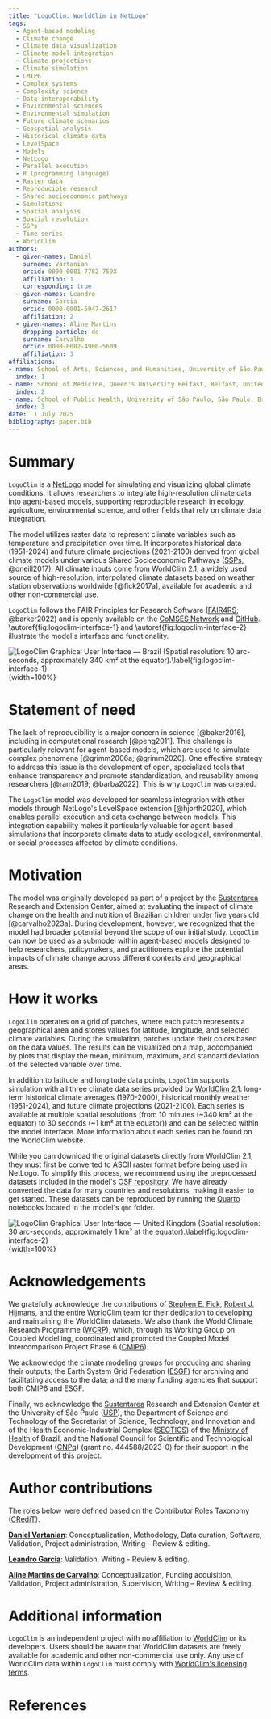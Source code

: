 ```yaml
---
title: "LogoClim: WorldClim in NetLogo"
tags:
  - Agent-based modeling
  - Climate change
  - Climate data visualization
  - Climate model integration
  - Climate projections
  - Climate simulation
  - CMIP6
  - Complex systems
  - Complexity science
  - Data interoperability
  - Environmental sciences
  - Environmental simulation
  - Future climate scenarios
  - Geospatial analysis
  - Historical climate data
  - LevelSpace
  - Models
  - NetLogo
  - Parallel execution
  - R (programming language)
  - Raster data
  - Reproducible research
  - Shared socioeconomic pathways
  - Simulations
  - Spatial analysis
  - Spatial resolution
  - SSPs
  - Time series
  - WorldClim
authors:
  - given-names: Daniel
    surname: Vartanian
    orcid: 0000-0001-7782-759X
    affiliation: 1
    corresponding: true
  - given-names: Leandro
    surname: Garcia
    orcid: 0000-0001-5947-2617
    affiliation: 2
  - given-names: Aline Martins
    dropping-particle: de
    surname: Carvalho
    orcid: 0000-0002-4900-5609
    affiliation: 3
affiliations:
- name: School of Arts, Sciences, and Humanities, University of São Paulo, São Paulo, Brazil
  index: 1
- name: School of Medicine, Queen's University Belfast, Belfast, United Kingdom
  index: 2
- name: School of Public Health, University of São Paulo, São Paulo, Brazil
  index: 3
date:  1 July 2025
bibliography: paper.bib
---
```


<!-- %:::% paper begin %:::% -->
# Summary

`LogoClim` is a [NetLogo](https://ccl.northwestern.edu/netlogo/) model for simulating and visualizing global climate conditions. It allows researchers to integrate high-resolution climate data into agent-based models, supporting reproducible research in ecology, agriculture, environmental science, and other fields that rely on climate data integration.

The model utilizes raster data to represent climate variables such as temperature and precipitation over time. It incorporates historical data (1951-2024) and future climate projections (2021-2100) derived from global climate models under various Shared Socioeconomic Pathways ([SSPs](https://climatedata.ca/resource/understanding-shared-socio-economic-pathways-ssps/), @oneill2017). All climate inputs come from [WorldClim 2.1](https://worldclim.org/), a widely used source of high-resolution, interpolated climate datasets based on weather station observations worldwide [@fick2017a], available for academic and other non-commercial use.

`LogoClim` follows the FAIR Principles for Research Software ([FAIR4RS](https://fair-software.eu/); @barker2022) and is openly available on the [CoMSES Network](https://www.comses.net/) and [GitHub](https://github.com/sustentarea/logoclim). \autoref{fig:logoclim-interface-1} and \autoref{fig:logoclim-interface-2} illustrate the model's interface and functionality.

![LogoClim Graphical User Interface — Brazil (Spatial resolution: 10 arc-seconds, approximately 340 km² at the equator).\label{fig:logoclim-interface-1}](images/logoclim-interface-bra-10m-hmwd.png){width=100%}

# Statement of need

The lack of reproducibility is a major concern in science [@baker2016], including in computational research [@peng2011]. This challenge is particularly relevant for agent-based models, which are used to simulate complex phenomena [@grimm2006a; @grimm2020]. One effective strategy to address this issue is the development of open, specialized tools that enhance transparency and promote standardization, and reusability among researchers [@ram2019; @barba2022]. This is why `LogoClim` was created.

The `LogoClim` model was developed for seamless integration with other models through NetLogo's LevelSpace extension [@hjorth2020], which enables parallel execution and data exchange between models. This integration capability makes it particularly valuable for agent-based simulations that incorporate climate data to study ecological, environmental, or social processes affected by climate conditions.

# Motivation

The model was originally developed as part of a project by the [Sustentarea](https://www.fsp.usp.br/sustentarea/) Research and Extension Center, aimed at evaluating the impact of climate change on the health and nutrition of Brazilian children under five years old [@carvalho2023a]. During development, however, we recognized that the model had broader potential beyond the scope of our initial study. `LogoClim` can now be used as a submodel within agent-based models designed to help researchers, policymakers, and practitioners explore the potential impacts of climate change across different contexts and geographical areas.

# How it works

`LogoClim` operates on a grid of patches, where each patch represents a geographical area and stores values for latitude, longitude, and selected climate variables. During the simulation, patches update their colors based on the data values. The results can be visualized on a map, accompanied by plots that display the mean, minimum, maximum, and standard deviation of the selected variable over time.

In addition to latitude and longitude data points, `LogoClim` supports simulation with all three climate data series provided by [WorldClim 2.1](https://worldclim.org/): long-term historical climate averages (1970-2000), historical monthly weather (1951-2024), and future climate projections (2021-2100). Each series is available at multiple spatial resolutions (from 10 minutes (~340 km² at the equator) to 30 seconds (~1 km² at the equator)) and can be selected within the model interface. More information about each series can be found on the WorldClim website.

While you can download the original datasets directly from WorldClim 2.1, they must first be converted to ASCII raster format before being used in NetLogo. To simplify this process, we recommend using the preprocessed datasets included in the model's [OSF repository](https://doi.org/10.17605/OSF.IO/RE95Z). We have already converted the data for many countries and resolutions, making it easier to get started. These datasets can be reproduced by running the [Quarto](https://quarto.org/) notebooks located in the model's `qmd` folder.

![LogoClim Graphical User Interface — United Kingdom (Spatial resolution: 30 arc-seconds, approximately 1 km² at the equator).\label{fig:logoclim-interface-2}](images/logoclim-interface-gbr-30s-hcd.png){width=100%}

# Acknowledgements

We gratefully acknowledge the contributions of [Stephen E. Fick](https://orcid.org/0000-0002-3548-6966), [Robert J. Hijmans](https://orcid.org/0000-0001-5872-2872), and the entire [WorldClim](https://worldclim.org/) team for their dedication to developing and maintaining the WorldClim datasets. We also thank the World Climate Research Programme ([WCRP](https://www.wcrp-climate.org/)), which, through its Working Group on Coupled Modelling, coordinated and promoted the Coupled Model Intercomparison Project Phase 6 ([CMIP6](https://pcmdi.llnl.gov/CMIP6/)).

We acknowledge the climate modeling groups for producing and sharing their outputs; the Earth System Grid Federation ([ESGF](https://esgf.llnl.gov/)) for archiving and facilitating access to the data; and the many funding agencies that support both CMIP6 and ESGF.

Finally, we acknowledge the [Sustentarea](https://www.fsp.usp.br/sustentarea/) Research and Extension Center at the University of São Paulo ([USP](https://www5.usp.br/)), the Department of Science and Technology of the Secretariat of Science, Technology, and Innovation and of the Health Economic-Industrial Complex ([SECTICS](https://www.gov.br/saude/pt-br/composicao/sectics)) of the [Ministry of Health](https://www.gov.br/saude/en) of Brazil, and the National Council for Scientific and Technological Development ([CNPq](https://www.gov.br/cnpq/)) (grant no. 444588/2023-0) for their support in the development of this project.

# Author contributions

The roles below were defined based on the Contributor Roles Taxonomy ([CRediT](https://credit.niso.org/)).

[**Daniel Vartanian**](https://orcid.org/0000-0001-7782-759X): Conceptualization, Methodology, Data curation, Software, Validation, Project administration, Writing – Review & editing.

[**Leandro Garcia**](https://orcid.org/0000-0001-5947-2617): Validation, Writing - Review & editing.

[**Aline Martins de Carvalho**](https://orcid.org/0000-0002-4900-5609): Conceptualization, Funding acquisition, Validation, Project administration, Supervision, Writing – Review & editing.

# Additional information

`LogoClim` is an independent project with no affiliation to [WorldClim](https://www.worldclim.org) or its developers. Users should be aware that WorldClim datasets are freely available for academic and other non-commercial use only. Any use of WorldClim data within `LogoClim` must comply with [WorldClim's licensing terms](https://www.worldclim.org/about.html).
<!-- %:::% paper end %:::% -->

# References
